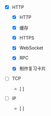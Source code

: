 - [x] HTTP
  - [x] HTTP
  
  - [x] 缓存
  
  - [x] HTTPS
  
  - [x] WebSocket
  
  - [x] RPC
  
  - [x] 制作复习卡片
  
- [ ] TCP
  - [ ] 

- [ ] IP
  - [ ] 